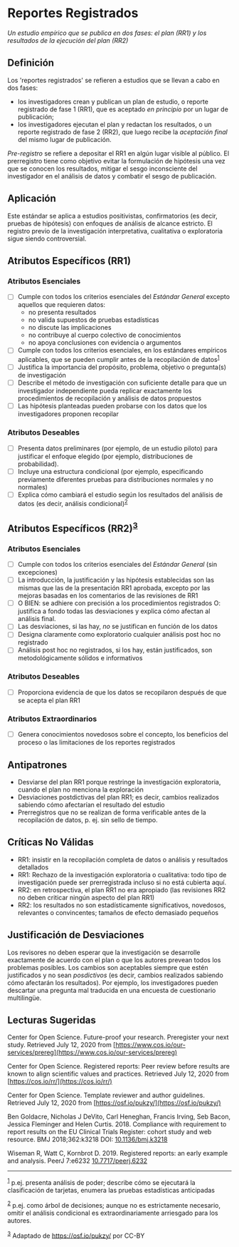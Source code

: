 # Reportes Registrados

_Un estudio empírico que se publica en dos fases: el plan (RR1) y los resultados de la ejecución del plan (RR2)_

## Definición

Los 'reportes registrados' se refieren a estudios que se llevan a cabo en dos fases:

- los investigadores crean y publican un plan de estudio, o reporte registrado de fase 1 (RR1), que es aceptado _en principio_ por un lugar de publicación;
- los investigadores ejecutan el plan y redactan los resultados, o un reporte registrado de fase 2 (RR2), que luego recibe la _aceptación final_ del mismo lugar de publicación.

_Pre-registro_ se refiere a depositar el RR1 en algún lugar visible al público. El prerregistro tiene como objetivo evitar la formulación de hipótesis una vez que se conocen los resultados, mitigar el sesgo inconsciente del investigador en el análisis de datos y combatir el sesgo de publicación.

## Aplicación

Este estándar se aplica a estudios positivistas, confirmatorios (es decir, pruebas de hipótesis) con enfoques de análisis de alcance estricto. El registro previo de la investigación interpretativa, cualitativa o exploratoria sigue siendo controversial.

## Atributos Específicos (RR1)

### Atributos Esenciales
- [ ] Cumple con todos los criterios esenciales del _Estándar General_ excepto aquellos que requieren datos:
    - no presenta resultados
    - no valida supuestos de pruebas estadísticas
    - no discute las implicaciones
    - no contribuye al cuerpo colectivo de conocimientos
    - no apoya conclusiones con evidencia o argumentos
- [ ] Cumple con todos los criterios esenciales, en los estándares empíricos aplicables, que se pueden cumplir antes de la recopilación de datos<sup>[1](#myfootnote1)</sup>
- [ ] Justifica la importancia del propósito, problema, objetivo o pregunta(s) de investigación
- [ ] Describe el método de investigación con suficiente detalle para que un investigador independiente pueda replicar exactamente los procedimientos de recopilación y análisis de datos propuestos
- [ ] Las hipótesis planteadas pueden probarse con los datos que los investigadores proponen recopilar
  
### Atributos Deseables
- [ ] Presenta datos preliminares (por ejemplo, de un estudio piloto) para justificar el enfoque elegido (por ejemplo, distribuciones de probabilidad).
- [ ] Incluye una estructura condicional (por ejemplo, especificando previamente diferentes pruebas para distribuciones normales y no normales)
- [ ] Explica cómo cambiará el estudio según los resultados del análisis de datos (es decir, análisis condicional)<sup>[2](#myfootnote2)</sup>

## Atributos Específicos (RR2)<sup>[3](#myfootnote3)</sup>
### Atributos Esenciales
- [ ] Cumple con todos los criterios esenciales del _Estándar General_ (sin excepciones)
- [ ] La introducción, la justificación y las hipótesis establecidas son las mismas que las de la presentación RR1 aprobada, excepto por las mejoras basadas en los comentarios de las revisiones de RR1
- [ ] O BIEN: se adhiere con precisión a los procedimientos registrados
   O: justifica a fondo todas las desviaciones y explica cómo afectan al análisis final.
- [ ] Las desviaciones, si las hay, _no_ se justifican en función de los datos
- [ ] Designa claramente como exploratorio cualquier análisis post hoc no registrado
- [ ] Análisis post hoc no registrados, si los hay, están justificados, son metodológicamente sólidos e informativos
  
### Atributos Deseables
- [ ] Proporciona evidencia de que los datos se recopilaron después de que se acepta el plan RR1
 
### Atributos Extraordinarios
- [ ] Genera conocimientos novedosos sobre el concepto, los beneficios del proceso o las limitaciones de los reportes registrados

## Antipatrones

- Desviarse del plan RR1 porque restringe la investigación exploratoria, cuando el plan no menciona la exploración
- Desviaciones postdictivas del plan RR1; es decir, cambios realizados sabiendo cómo afectarían el resultado del estudio
- Prerregistros que no se realizan de forma verificable antes de la recopilación de datos, p. ej. sin sello de tiempo.

## Críticas No Válidas

- RR1: insistir en la recopilación completa de datos o análisis y resultados detallados
- RR1: Rechazo de la investigación exploratoria o cualitativa: todo tipo de investigación puede ser prerregistrada incluso si no está cubierta aquí.
- RR2: en retrospectiva, el plan RR1 no era apropiado (las revisiones RR2 no deben criticar ningún aspecto del plan RR1)
- RR2: los resultados no son estadísticamente significativos, novedosos, relevantes o convincentes; tamaños de efecto demasiado pequeños

## Justificación de Desviaciones

Los revisores no deben esperar que la investigación se desarrolle exactamente de acuerdo con el plan o que los autores prevean todos los problemas posibles. Los cambios son aceptables siempre que estén justificados y no sean _posdictivos_ (es decir, cambios realizados sabiendo cómo afectarán los resultados). Por ejemplo, los investigadores pueden descartar una pregunta mal traducida en una encuesta de cuestionario multilingüe.

## Lecturas Sugeridas

Center for Open Science. Future-proof your research. Preregister your next study. Retrieved July 12, 2020 from [https://www.cos.io/our-services/prereg](https://www.cos.io/our-services/prereg)

Center for Open Science. Registered reports: Peer review before results are known to align scientific values and practices. Retrieved July 12, 2020 from [https://cos.io/rr/](https://cos.io/rr/)

Center for Open Science. Template reviewer and author guidelines. Retrieved July 12, 2020 from [https://osf.io/pukzy/](https://osf.io/pukzy/)

Ben Goldacre, Nicholas J DeVito, Carl Heneghan, Francis Irving, Seb Bacon, Jessica Fleminger and Helen Curtis. 2018. Compliance with requirement to report results on the EU Clinical Trials Register: cohort study and web resource. BMJ 2018;362:k3218 DOI: [10.1136/bmj.k3218](https://doi.org/10.1136/bmj.k3218)

Wiseman R, Watt C, Kornbrot D. 2019. Registered reports: an early example and analysis. PeerJ 7:e6232 [10.7717/peerj.6232](https://doi.org/10.7717/peerj.6232)

---
<sup>[1](#myfootnote1)</sup> p.ej. presenta análisis de poder; describe cómo se ejecutará la clasificación de tarjetas, enumera las pruebas estadísticas anticipadas 

<sup>[2](#myfootnote2)</sup> p.ej. como árbol de decisiones; aunque no es estrictamente necesario, omitir el análisis condicional es extraordinariamente arriesgado para los autores.

<sup>[3](#myfootnote3)</sup> Adaptado de https://osf.io/pukzy/ por CC-BY
